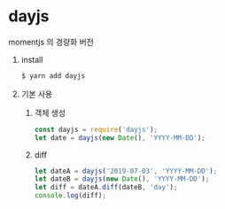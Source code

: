 # dayjs

momentjs 의 경량화 버전

1. install

    ```bash
    $ yarn add dayjs
    ```

2. 기본 사용

    1. 객체 생성

        ```javascript
        const dayjs = require('dayjs');
        let date = dayjs(new Date(), 'YYYY-MM-DD');
        ```

    2. diff

        ```javascript
        let dateA = dayjs('2019-07-03', 'YYYY-MM-DD');
        let dateB = dayjs(new Date(), 'YYYY-MM-DD');
        let diff = dateA.diff(dateB, 'day');
        console.log(diff);
        ```
